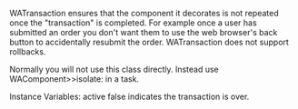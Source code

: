WATransaction ensures that the component it decorates is not repeated once the "transaction" is completed. For example once a user has submitted an order you don't want them to use the web browser's back button to accidentally resubmit the order. WATransaction does not support rollbacks.

Normally you will not use this class directly. Instead use WAComponent>>isolate: in a task.

Instance Variables:
	active	<Boolean>	false indicates the transaction is over.
